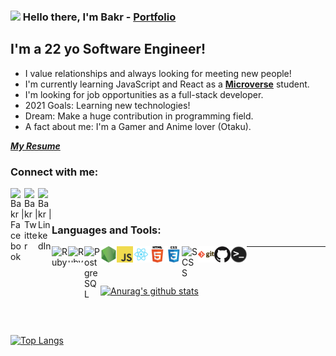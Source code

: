 ### <img src="https://media.giphy.com/media/hvRJCLFzcasrR4ia7z/giphy.gif" width="26px"> Hello there, I'm Bakr - [Portfolio]

## I'm a 22 yo Software Engineer!
- I value relationships and always looking for meeting new people!
- I'm currently learning JavaScript and React as a **[Microverse]** student.
- I'm looking for job opportunities as a full-stack developer.
- 2021 Goals: Learning new technologies!
- Dream: Make a huge contribution in programming field.
- A fact about me: I'm a Gamer and Anime lover (Otaku).

[**_My Resume_**](https://docs.google.com/document/d/19LbxJDb6F32rWFekkyoJrx1M4p6L2HPHvTxbWzI-2zQ/edit?usp=sharing)

### Connect with me:

[<img align="left" alt="Bakr | Facebook" width="22px" src="https://cdn.jsdelivr.net/npm/simple-icons@v3/icons/facebook.svg" />][Facebook]
[<img align="left" alt="Bakr | Twitter" width="22px" src="https://cdn.jsdelivr.net/npm/simple-icons@v3/icons/twitter.svg" />][Twitter]
[<img align="left" alt="Bakr | LinkedIn" width="22px" src="https://cdn.jsdelivr.net/npm/simple-icons@v3/icons/linkedin.svg" />][LinkedIn]

<br />
<br />

### Languages and Tools:
<img align="left" alt="Ruby" width="26px" src="https://raw.githubusercontent.com/rhoit/mode-icons/dump/icons/ruby.png" />
<img align="left" alt="RubyOnRails" width="26px" height="26px" src="https://upload.wikimedia.org/wikipedia/commons/c/c3/Ruby_on_Rails_logo.svg" />
<img align="left" alt="PostgreSQL" width="26px" src="https://wiki.postgresql.org/images/a/a4/PostgreSQL_logo.3colors.svg" />
<img align="left" alt="Node.js" width="26px" src="https://raw.githubusercontent.com/github/explore/80688e429a7d4ef2fca1e82350fe8e3517d3494d/topics/nodejs/nodejs.png" />
<img align="left" alt="JavaScript" width="26px" src="https://raw.githubusercontent.com/github/explore/80688e429a7d4ef2fca1e82350fe8e3517d3494d/topics/javascript/javascript.png" />
<img align="left" alt="React" width="26px" src="https://raw.githubusercontent.com/github/explore/80688e429a7d4ef2fca1e82350fe8e3517d3494d/topics/react/react.png" />
<img align="left" alt="HTML5" width="26px" src="https://raw.githubusercontent.com/github/explore/80688e429a7d4ef2fca1e82350fe8e3517d3494d/topics/html/html.png" />
<img align="left" alt="CSS3" width="26px" src="https://raw.githubusercontent.com/github/explore/80688e429a7d4ef2fca1e82350fe8e3517d3494d/topics/css/css.png" />
<img align="left" alt="SCSS" width="26px" src="https://raw.githubusercontent.com/rhoit/mode-icons/dump/icons/sass.png" />
<img align="left" alt="Git" width="26px" src="https://raw.githubusercontent.com/github/explore/80688e429a7d4ef2fca1e82350fe8e3517d3494d/topics/git/git.png" />
<img align="left" alt="GitHub" width="26px" src="https://raw.githubusercontent.com/github/explore/78df643247d429f6cc873026c0622819ad797942/topics/github/github.png" />
<img align="left" alt="Terminal" width="26px" src="https://raw.githubusercontent.com/github/explore/80688e429a7d4ef2fca1e82350fe8e3517d3494d/topics/terminal/terminal.png" />

---

<br />
<br />

[![Anurag's github stats](https://github-readme-stats.vercel.app/api?username=MahmoudBakr23&sshow_icons=true_color=fff&icon_color=79ff97&text_color=9f9f9f&bg_color=151515)](https://github.com/anuraghazra/github-readme-stats)

<br />
<br />

[![Top Langs](https://github-readme-stats.vercel.app/api/top-langs/?username=MahmoudBakr23&show_icons=true&theme=radical&layout=compact)](https://github.com/MahmoudBakr23/github-readme-stats)

[Portfolio]: https://fast-wave-79751.herokuapp.com/
[LinkedIn]: https://www.linkedin.com/in/m-bakr/
[Twitter]: https://twitter.com/bkshjs
[Microverse]: https://www.microverse.org/
[Facebook]: https://www.facebook.com/mahmoud.bakr.1460/